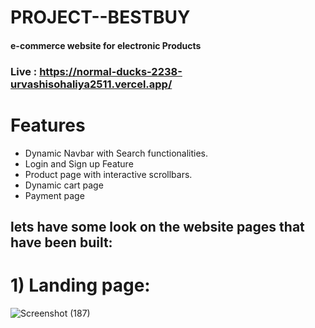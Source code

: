 # PROJECT--BESTBUY
#### e-commerce website for electronic Products

### Live : https://normal-ducks-2238-urvashisohaliya2511.vercel.app/

# Features 
- Dynamic Navbar with Search functionalities.
- Login and Sign up Feature
- Product page with interactive scrollbars.
- Dynamic cart page 
- Payment page


## lets have some look on the website pages that have been built:

  # 1) Landing page:
  
  
      
![Screenshot (187)](https://user-images.githubusercontent.com/103572638/192346160-378624d1-4af2-4867-ac3a-aa7abbd052de.png)
